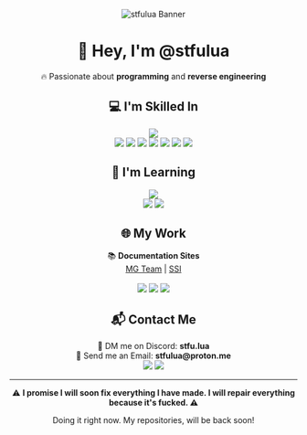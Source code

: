 <p align="center">
  <img src="https://github.com/stfulua/stfulua/blob/main/banner.gif" alt="stfulua Banner">
</p>
<h1 align="center">👋 Hey, I'm @stfulua</h1>
<p align="center">🔥 Passionate about <b>programming</b> and <b>reverse engineering</b></p>

<h2 align="center">💻 I'm Skilled In</h2>
<p align="center">
  <img src="https://skillicons.dev/icons?i=lua,python,cpp,go,cs,js,java" />
  <br>
  <img src="https://img.shields.io/badge/Lua-2C2D72?style=flat&logo=lua&logoColor=white">
  <img src="https://img.shields.io/badge/Python-3776AB?style=flat&logo=python&logoColor=white">
  <img src="https://img.shields.io/badge/C++-00599C?style=flat&logo=c%2B%2B&logoColor=white">
  <img src="https://img.shields.io/badge/Go-00ADD8?style=flat&logo=go&logoColor=white">
  <img src="https://img.shields.io/badge/C%23-239120?style=flat&logo=c-sharp&logoColor=white">
  <img src="https://img.shields.io/badge/JavaScript-F7DF1E?style=flat&logo=javascript&logoColor=black">
  <img src="https://img.shields.io/badge/Java-007396?style=flat&logo=java&logoColor=white">
</p>

<h2 align="center">📖 I'm Learning</h2>
<p align="center">
  <img src="https://skillicons.dev/icons?i=typescript,rust" />
  <br>
  <img src="https://img.shields.io/badge/TypeScript-3178C6?style=flat&logo=typescript&logoColor=white">
  <img src="https://img.shields.io/badge/Rust-000000?style=flat&logo=rust&logoColor=white">
</p>

<h2 align="center">🌐 My Work</h2>
<p align="center">
  📚 <b>Documentation Sites</b><br>
  <a href="https://mg-team.gitbook.io/mg-team">MG Team</a> | 
  <a href="https://mg-team.gitbook.io/universalsynsaveinstance">SSI</a>
  <br><br>
  <img src="https://img.shields.io/github/stars/stfulua?label=Total%20Stars&style=flat">
  <img src="https://img.shields.io/github/followers/stfulua?label=Followers&style=flat">
  <img src="https://img.shields.io/github/languages/count/stfulua/stfulua?label=Langs%20Used&style=flat">
</p>

<h2 align="center">📬 Contact Me</h2>
<p align="center">
  💬 DM me on Discord: <b>stfu.lua</b> <br>
  📂 Send me an Email: <b>stfulua@proton.me</b> <br>
  <img src="https://img.shields.io/badge/Discord-stfu.lua-5865F2?style=flat&logo=discord&logoColor=white">
  <img src="https://img.shields.io/badge/Email-stfulua@proton.me-6D4AFF?style=flat&logo=protonmail&logoColor=white">
</p>

---

<p align="center">⚠ <b>I promise I will soon fix everything I have made. I will repair everything because it's fucked. ⚠</b></p>
<p align="center">Doing it right now. My repositories, will be back soon!</b></p>

<!---
stfulua/stfulua is a ✨ special ✨ repository because its `README.md` (this file) appears on your GitHub profile.
You can click the Preview link to take a look at your changes.
--->
